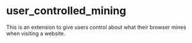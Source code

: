 # user_controlled_mining
This is an extension to give users control about what their browser mines when visiting a website.
